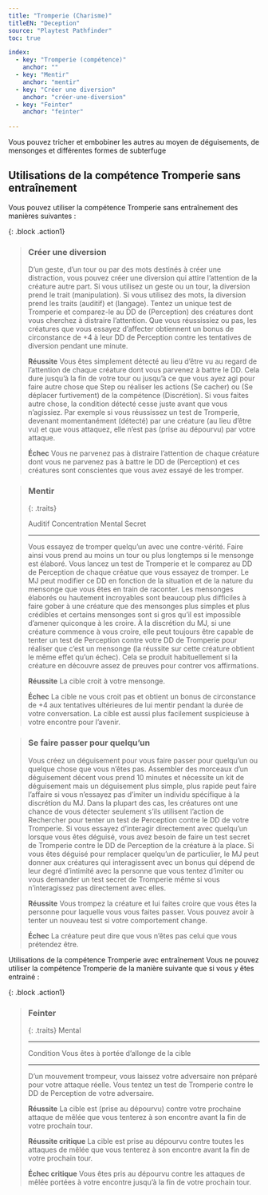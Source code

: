 ```yaml
---
title: "Tromperie (Charisme)"
titleEN: "Deception"
source: "Playtest Pathfinder"
toc: true

index:
  - key: "Tromperie (compétence)"
    anchor: ""
  - key: "Mentir"
    anchor: "mentir"
  - key: "Créer une diversion"
    anchor: "créer-une-diversion"
  - key: "Feinter"
    anchor: "feinter"
  
---
```


Vous pouvez tricher et embobiner les autres au moyen de déguisements, de mensonges et différentes formes de subterfuge

## Utilisations de la compétence Tromperie sans entraînement
Vous pouvez utiliser la compétence Tromperie sans entraînement des manières suivantes :

{: .block .action1}
> ###  Créer une diversion
> 
> D’un geste, d’un tour ou par des mots destinés à créer une distraction, vous pouvez créer une diversion qui attire l’attention de la créature autre part.
> Si vous utilisez un geste ou un tour, la diversion prend le trait (manipulation). Si vous utilisez des mots, la diversion prend les traits (auditif) et (langage).
> Tentez un unique test de Tromperie et comparez-le au DD de (Perception) des créatures dont vous cherchez à distraire l’attention. Que vous réussissiez ou pas, les créatures que vous essayez d’affecter obtiennent un bonus de circonstance de +4 à leur DD de Perception contre les tentatives de diversion pendant une minute.
>
> **Réussite** Vous êtes simplement détecté au lieu d’être vu au regard de l’attention de chaque créature dont vous parvenez à battre le DD. Cela dure jusqu’à la fin de votre tour ou jusqu’à ce que vous ayez agi pour faire autre chose que Step ou réaliser les actions (Se cacher) ou (Se déplacer furtivement) de la compétence (Discrétion). Si vous faites autre chose, la condition détecté cesse juste avant que vous n’agissiez. Par exemple si vous réussissez un test de Tromperie, devenant momentanément (détecté) par une créature (au lieu d’être vu) et que vous attaquez, elle n’est pas (prise au dépourvu) par votre attaque.
>
> **Échec** Vous ne parvenez pas à distraire l’attention de chaque créature dont vous ne parvenez pas à battre le DD de (Perception) et ces créatures sont conscientes que vous avez essayé de les tromper.

> ### Mentir
>
> {: .traits} 
>
> Auditif
> Concentration
> Mental
> Secret
>
> ---
>
> Vous essayez de tromper quelqu’un avec une contre-vérité. Faire ainsi vous prend au moins un tour ou plus longtemps si le mensonge est élaboré.
> Vous lancez un test de Tromperie et le comparez au DD de Perception de chaque créatue que vous essayez de tromper. Le MJ peut modifier ce DD en fonction de la situation et de la nature du mensonge que vous êtes en train de raconter.
> Les mensonges élaborés ou hautement incroyables sont beaucoup plus difficiles à faire gober à une créature que des mensonges plus simples et plus crédibles et certains mensonges sont si gros qu’il est impossible d’amener quiconque à les croire.
> À la discrétion du MJ, si une créature commence à vous croire, elle peut toujours être capable de tenter un test de Perception contre votre DD de Tromperie pour réaliser que c’est un mensonge (la réussite sur cette créature obtient le même effet qu’un échec). Cela se produit habituellement si la créature en découvre assez de preuves pour contrer vos affirmations.
> 
> **Réussite** La cible croit à votre mensonge.
> 
> **Échec** La cible ne vous croit pas et obtient un bonus de circonstance de +4 aux tentatives ultérieures de lui mentir pendant la durée de votre conversation. La cible est aussi plus facilement suspicieuse à votre encontre pour l’avenir.
> 

> ### Se faire passer pour quelqu’un
>
> Vous créez un déguisement pour vous faire passer pour quelqu’un ou quelque chose que vous n’êtes pas. Assembler des morceaux d’un déguisement décent vous prend 10 minutes et nécessite un kit de déguisement mais un déguisement plus simple, plus rapide peut faire l’affaire si vous n’essayez pas d’imiter un individu spécifique à la discrétion du MJ.
> Dans la plupart des cas, les créatures ont une chance de vous détecter seulement s’ils utilisent l’action de Rechercher pour tenter un test de Perception contre le DD de votre Tromperie. 
> Si vous essayez d’interagir directement avec quelqu’un lorsque vous êtes déguisé, vous avez besoin de faire un test secret de Tromperie contre le DD de Perception de la créature à la place.
> Si vous êtes déguisé pour remplacer quelqu’un de particulier, le MJ peut donner aux créatures qui interagissent avec un bonus qui dépend de leur degré d’intimité avec la personne que vous tentez d’imiter ou vous demander un test secret de Tromperie même si vous n’interagissez pas directement avec elles.
>
> **Réussite** Vous trompez la créature et lui faites croire que vous êtes la personne pour laquelle vous vous faites passer. Vous pouvez avoir à tenter un nouveau test si votre comportement change.
>
> **Échec** La créature peut dire que vous n’êtes pas celui que vous prétendez être.

Utilisations de la compétence Tromperie avec entraînement
Vous ne pouvez utiliser la compétence Tromperie de la manière suivante que si vous y êtes entrainé :

{: .block .action1}
> ### Feinter
>
> {: .traits} 
> Mental
> 
> ---
> 
> Condition Vous êtes à portée d’allonge de la cible
> 
> ---
> D’un mouvement trompeur, vous laissez votre adversaire non préparé pour votre attaque réelle. 
> Vous tentez un test de Tromperie contre le DD de Perception de votre adversaire.
>
> **Réussite** La cible est (prise au dépourvu) contre votre prochaine attaque de mêlée que vous tenterez à son encontre avant la fin de votre prochain tour.
> 
> **Réussite critique** La cible est prise au dépourvu contre toutes les attaques de mêlée que vous tenterez à son encontre avant la fin de votre prochain tour.
> 
> **Échec critique** Vous êtes pris au dépourvu contre les attaques de mêlée portées à votre encontre jusqu’à la fin de votre prochain tour.
